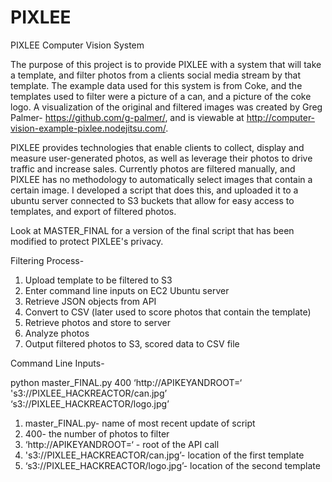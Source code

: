 PIXLEE
======
PIXLEE Computer Vision System

The purpose of this project is to provide PIXLEE with a system that will take a template, and filter photos from a clients social media stream by that template.  The example data used for this system is from Coke, and the templates used to filter were a picture of a can, and a picture of the coke logo.  A visualization of the original and filtered images was created by Greg Palmer- https://github.com/g-palmer/, and is viewable at http://computer-vision-example-pixlee.nodejitsu.com/.

PIXLEE provides technologies that enable clients to collect, display and measure user-generated photos, as well as leverage their photos to drive traffic and increase sales.  Currently photos are filtered manually, and PIXLEE has no methodology to automatically select images that contain a certain image.  I developed a script that does this, and uploaded it to a ubuntu server connected to S3 buckets that allow for easy access to templates, and export of filtered photos.

Look at MASTER_FINAL for a version of the final script that has been modified to protect PIXLEE's privacy.

Filtering Process-

1. Upload template to be filtered to S3
2. Enter command line inputs on EC2 Ubuntu server
3. Retrieve JSON objects from API
4. Convert to CSV (later used to score photos that contain the template)
5. Retrieve photos and store to server
6. Analyze photos
7. Output filtered photos to S3, scored data to CSV file

Command Line Inputs-

python master_FINAL.py 400 ‘http://APIKEYANDROOT=‘ 's3://PIXLEE_HACKREACTOR/can.jpg’ ‘s3://PIXLEE_HACKREACTOR/logo.jpg’

1. master_FINAL.py- name of most recent update of script
2. 400- the number of photos to filter
3. ‘http://APIKEYANDROOT=‘ - root of the API call
4. 's3://PIXLEE_HACKREACTOR/can.jpg’- location of the first template
5. ‘s3://PIXLEE_HACKREACTOR/logo.jpg’- location of the second template
